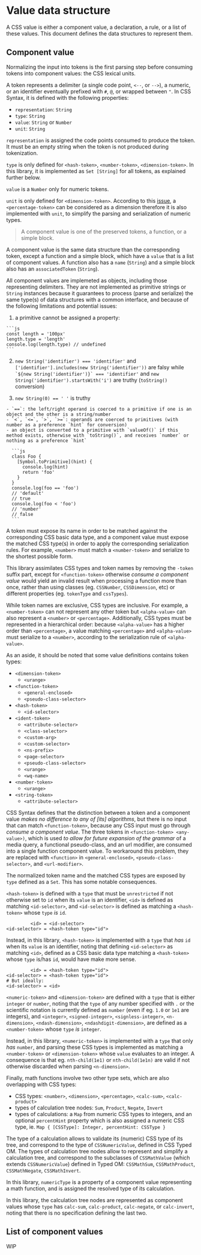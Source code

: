 
# Value data structure

A CSS value is either a component value, a declaration, a rule, or a list of these values. This document defines the data structures to represent them.

## Component value

Normalizing the input into tokens is the first parsing step before consuming tokens into component values: the CSS lexical units.

A token represents a delimiter (a single code point, `<--`, or `-->`), a numeric, or an identifier eventually prefixed with `#`, `@`, or wrapped between `"`. In CSS Syntax, it is defined with the following properties:

  - `representation`: `String`
  - `type`: `String`
  - `value`: `String` or `Number`
  - `unit`: `String`

`representation` is assigned the code points consumed to produce the token. It must be an empty string when the token is not produced during tokenization.

`type` is only defined for `<hash-token>`, `<number-token>`, `<dimension-token>`. In this library, it is implemented as `Set [String]` for all tokens, as explained further below.

`value` is a `Number` only for numeric tokens.

`unit` is only defined for `<dimension-token>`. According to this [issue](https://github.com/w3c/csswg-drafts/issues/7381), a `<percentage-token>` can be considered as a dimension therefore it is also implemented with `unit`, to simplify the parsing and serialization of numeric types.

> A component value is one of the preserved tokens, a function, or a simple block.

A component value is the same data structure than the corresponding token, except a function and a simple block, which have a `value` that is a list of component values. A function also has a `name` (`String`) and a simple block also has an `associatedToken` (`String`).

All component values are implemeted as objects, including those representing delimiters. They are not implemented as primitive strings or `String` instances because it guarantees to process (parse and serialize) the same type(s) of data structures with a common interface, and because of the following limitations and potential issues:

  1. a primitive cannot be assigned a property:

    ```js
    const length = '100px'
    length.type = 'length'
    console.log(length.type) // undefined
    ```

  2. `new String('identifier') === 'identifier'` and `['identifier'].includes(new String('identifier'))` are falsy while`` `${new String('identifier')}` === 'identifier'`` and `new String('identifier').startsWith('i')` are truthy (`toString()` conversion)

  3. `new String(0) == ' '` is truthy

    - `==`: the left/right operand is coerced to a primitive if one is an object and the other is a string/number
    - `<`, `<=`, `>`, `>=`: operands are coerced to primitives (with number as a preference `hint` for conversion)
    - an object is converted to a primitive with `valueOf()` if this method exists, otherwise with `toString()`, and receives `number` or nothing as a preference `hint`

      ```js
      class Foo {
        [Symbol.toPrimitive](hint) {
          console.log(hint)
          return 'foo'
        }
      }
      console.log(foo == 'foo')
      // 'default'
      // true
      console.log(foo < 'foo')
      // 'number'
      // false
      ```

A token must expose its name in order to be matched against the corresponding CSS basic data type, and a component value must expose the matched CSS type(s) in order to apply the corresponding serialization rules. For example, `<number>` must match a `<number-token>` and serialize to the shortest possible form.

This library assimilates CSS types and token names by removing the `-token` suffix part, except for `<function-token>` otherwise *consume a component value* would yield an invalid result when processing a function more than once, rather than using classes (eg. `CSSNumber`, `CSSDimension`, etc) or different properties (eg. `tokenType` and `cssTypes`).

While token names are exclusive, CSS types are inclusive. For example, a `<number-token>` can not represent any other token but `<alpha-value>` can also represent a `<number>` or `<percentage>`. Additionally, CSS types must be represented in a hierarchical order: because `<alpha-value>` has a higher order than `<percentage>`, a value matching `<percentage>` and `<alpha-value>` must serialize to a `<number>`, according to the serialization rule of `<alpha-value>`.

As an aside, it should be noted that some value definitions contains token types:

  - `<dimension-token>`
    - `<urange>`
  - `<function-token>`
    - `<general-enclosed>`
    - `<pseudo-class-selector>`
  - `<hash-token>`
    - `<id-selector>`
  - `<ident-token>`
    - `<attribute-selector>`
    - `<class-selector>`
    - `<custom-arg>`
    - `<custom-selector>`
    - `<ns-prefix>`
    - `<page-selector>`
    - `<pseudo-class-selector>`
    - `<urange>`
    - `<wq-name>`
  - `<number-token>`
    - `<urange>`
  - `<string-token>`
    - `<attribute-selector>`

CSS Syntax defines that the distinction between a token and a component value *makes no difference to any of [its] algorithms*, but there is no input that can match `<function-token>`, because any CSS input must go through *consume a component value*. The three tokens in `<function-token> <any-value>)`, which is used *to allow for future expansion of the grammar* of a media query, a functional pseudo-class, and an url modifier, are consumed into a single function component value. To workaround this problem, they are replaced with `<function>` in `<general-enclosed>`, `<pseudo-class-selector>`, and `<url-modifier>`.

The normalized token name and the matched CSS types are exposed by `type` defined as a `Set`. This has some notable consequences.

`<hash-token>` is defined with a `type` that must be `unrestricted` if not otherwise set to `id` when its `value` is an identifier, `<id>` is defined as matching `<id-selector>`, and `<id-selector>` is defined as matching a `<hash-token>` whose `type` *is* `id`.

```
         <id> = <id-selector>
<id-selector> = <hash-token type="id">
```

Instead, in this library, `<hash-token>` is implemented with a `type` that *has* `id` when its `value` is an identifier, noting that defining `<id-selector>` as matching `<id>`, defined as a CSS basic data type matching a `<hash-token>` whose `type` is/has `id`, would have make more sense.

```
         <id> = <hash-token type="id">
<id-selector> = <hash-token type="id">
# But ideally:
<id-selector> = <id>
```

`<numeric-token>` and `<dimension-token>` are defined with a `type` that is either `integer` or `number`, noting that the `type` of any number specified with `.` or the scientific notation is currently defined as `number` (even if eg. `1.0` or `1e1` are integers), and `<integer>`, `<signed-integer>`, `<signless-integer>`, `<n-dimension>`, `<ndash-dimension>`, `<ndashdigit-dimension>`, are defined as a `<number-token>` whose `type` *is* `integer`.

Instead, in this library, `<numeric-token>` is implemented with a `type` that only *has* `number`, and parsing these CSS types is implemented as matching a `<number-token>` or `<dimension-token>` whose `value` evaluates to an integer. A consequence is that eg. `nth-child(1e1)` or `nth-child(1e1n)` are valid if not otherwise discarded when parsing `<n-dimension>`.

Finally, math functions involve two other type sets, which are also overlapping with CSS types:

  - CSS types: `<number>`, `<dimension>`, `<percentage>`, `<calc-sum>`, `<calc-product>`
  - types of calculation tree nodes: `Sum`, `Product`, `Negate`, `Invert`
  - types of calculations: a `Map` from numeric CSS types to integers, and an optional `percentHint` property which is also assigned a numeric CSS type, ie. `Map { [CSSType]: Integer, percentHint: CSSType }`

The type of a calculation allows to validate its (numeric) CSS type of its tree, and correspond to the type of `CSSNumericValue`, defined in CSS Typed OM. The types of calculation tree nodes allow to represent and simplify a calculation tree, and correspond to the subclasses of `CSSMathValue` (which extends `CSSNumericValue`) defined in Typed OM: `CSSMathSum`, `CSSMathProduct`, `CSSMathNegate`, `CSSMathInvert`.

In this library, `numericType` is a property of a component value representing a math function, and is assigned the resolved type of its calculation.

In this library, the calculation tree nodes are represented as component values whose `type` has `calc-sum`, `calc-product`, `calc-negate`, or `calc-invert`, noting that there is no specification defining the last two.

## List of component values

WIP